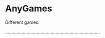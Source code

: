 # AnyGames
Different games.

...........................................................................
